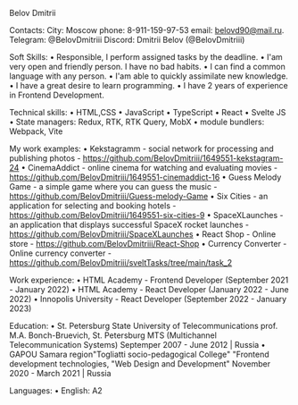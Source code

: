 Belov Dmitrii

Contacts:
  City: Moscow
  phone: 8-911-159-97-53
  email: belovd90@mail.ru.
  Telegram: @BelovDmitriii
  Discord: Dmitrii Belov (@BelovDmitriii)

Soft Skills:
• Responsible, I perform assigned tasks by the deadline.
• I'am very open and friendly person. I have no bad habits.
• I can find a common language with any person.
• I'am able to quickly assimilate new knowledge.
• I have a great desire to learn programming.
• I have 2 years of experience in Frontend Development.

Technical skills:
• HTML,CSS
• JavaScript
• TypeScript
• React
• Svelte JS
• State managers: Redux, RTK, RTK Query, MobX
• module bundlers: Webpack, Vite

My work examples:
• Kekstagramm - social network for processing and publishing photos - https://github.com/BelovDmitriii/1649551-kekstagram-24
• CinemaAddict - online cinema for watching and evaluating movies - https://github.com/BelovDmitriii/1649551-cinemaddict-16
• Guess Melody Game - a simple game where you can guess the music - https://github.com/BelovDmitriii/Guess-melody-Game
• Six Cities - an application for selecting and booking hotels - https://github.com/BelovDmitriii/1649551-six-cities-9
• SpaceXLaunches - an application that displays successful SpaceX rocket launches - https://github.com/BelovDmitriii/SpaceXLaunches
• React Shop - Online store - https://github.com/BelovDmitriii/React-Shop
• Currency Converter - Online currency converter - https://github.com/BelovDmitriii/sveltTasks/tree/main/task_2

Work experience:
• HTML Academy - Frontend Developer (September 2021 - January 2022)
• HTML Academy - React Developer (January 2022 - June 2022)
• Innopolis University - React Developer (September 2022 - January 2023)

Education:
• St. Petersburg State University of Telecommunications prof. M.A. Bonch-Bruevich, St. Petersburg
  MTS (Multichannel Telecommunication Systems)
  Septemper 2007 - June 2012 | Russia
• GAPOU Samara region"Togliatti socio-pedagogical College"
  "Frontend development technologies, "Web Design and Development"
  November 2020 - March 2021 | Russia

Languages:
• English: A2
